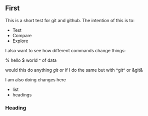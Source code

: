 ## First
This is a short test for git and github. The intention of this is to:
* Test
* Compare
* Explore

I also want to see how different commands change things:
 
% hello
$ world
^ of data

would this do anything $git$ or if I do the same but with ^git^ or &git&

I am also doing changes here
* list
* headings

### Heading


